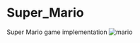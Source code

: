 # Super_Mario
 Super Mario game implementation
![mario](https://user-images.githubusercontent.com/22214754/63419552-e29fcb80-c3b9-11e9-8cc6-0eedf2d8704d.PNG)
